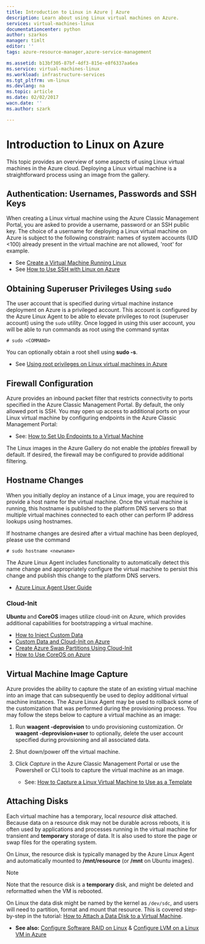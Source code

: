 ```yaml
---
title: Introduction to Linux in Azure | Azure
description: Learn about using Linux virtual machines on Azure.
services: virtual-machines-linux
documentationcenter: python
author: szarkos
manager: timlt
editor: ''
tags: azure-resource-manager,azure-service-management

ms.assetid: b13bf305-87bf-4df3-815e-e8f6337aa6ea
ms.service: virtual-machines-linux
ms.workload: infrastructure-services
ms.tgt_pltfrm: vm-linux
ms.devlang: na
ms.topic: article
ms.date: 02/02/2017
wacn.date: ''
ms.author: szark

---
```

# Introduction to Linux on Azure
This topic provides an overview of some aspects of using Linux virtual machines in the Azure cloud. Deploying a Linux virtual machine is a straightforward process using an image from the gallery.

## Authentication: Usernames, Passwords and SSH Keys
When creating a Linux virtual machine using the Azure Classic Management Portal, you are asked to provide a username, password or an SSH public key. The choice of a username for deploying a Linux virtual machine on Azure is subject to the following constraint: names of system accounts (UID <100) already present in the virtual machine are not allowed, 'root' for example.

* See [Create a Virtual Machine Running Linux](quick-create-cli.md?toc=%2fazure%2fvirtual-machines%2flinux%2ftoc.json)
* See [How to Use SSH with Linux on Azure](mac-create-ssh-keys.md?toc=%2fazure%2fvirtual-machines%2flinux%2ftoc.json)

## Obtaining Superuser Privileges Using `sudo`
The user account that is specified during virtual machine instance deployment on Azure is a privileged account. This account is configured by the Azure Linux Agent to be able to elevate privileges to root (superuser account) using the `sudo` utility. Once logged in using this user account, you will be able to run commands as root using the command syntax

    # sudo <COMMAND>

You can optionally obtain a root shell using **sudo -s**.

* See [Using root privileges on Linux virtual machines in Azure](use-root-privileges.md?toc=%2fazure%2fvirtual-machines%2flinux%2ftoc.json)

## Firewall Configuration
Azure provides an inbound packet filter that restricts connectivity to ports specified in the Azure Classic Management Portal. By default, the only allowed port is SSH. You may open up access to additional ports on your Linux virtual machine by configuring endpoints in the Azure Classic Management Portal:

* See: [How to Set Up Endpoints to a Virtual Machine](../windows/classic/setup-endpoints.md?toc=%2fazure%2fvirtual-machines%2fwindows%2fclassic%2ftoc.json)

The Linux images in the Azure Gallery do not enable the *iptables* firewall by default. If desired, the firewall may be configured to provide additional filtering.

## Hostname Changes
When you initially deploy an instance of a Linux image, you are required to provide a host name for the virtual machine. Once the virtual machine is running, this hostname is published to the platform DNS servers so that multiple virtual machines connected to each other can perform IP address lookups using hostnames.

If hostname changes are desired after a virtual machine has been deployed, please use the command

    # sudo hostname <newname>

The Azure Linux Agent includes functionality to automatically detect this name change and appropriately configure the virtual machine to persist this change and publish this change to the platform DNS servers.

* [Azure Linux Agent User Guide](../windows/agent-user-guide.md?toc=%2fazure%2fvirtual-machines%2flinux%2ftoc.json)

### Cloud-Init
**Ubuntu** and **CoreOS** images utilize cloud-init on Azure, which provides additional capabilities for bootstrapping a virtual machine.

* [How to Inject Custom Data](../windows/classic/inject-custom-data.md?toc=%2fazure%2fvirtual-machines%2fwindows%2fclassic%2ftoc.json)
* [Custom Data and Cloud-Init on Azure](https://azure.microsoft.com/blog/2014/04/21/custom-data-and-cloud-init-on-windows-azure/)
* [Create Azure Swap Partitions Using Cloud-Init](https://wiki.ubuntu.com/AzureSwapPartitions)
* [How to Use CoreOS on Azure](https://coreos.com/os/docs/latest/booting-on-azure.html)

## Virtual Machine Image Capture
Azure provides the ability to capture the state of an existing virtual machine into an image that can subsequently be used to deploy additional virtual machine instances. The Azure Linux Agent may be used to rollback some of the customization that was performed during the provisioning process. You may follow the steps below to capture a virtual machine as an image:

1. Run **waagent -deprovision** to undo provisioning customization. Or **waagent -deprovision+user** to optionally, delete the user account specified during provisioning and all associated data.
2. Shut down/power off the virtual machine.
3. Click *Capture* in the Azure Classic Management Portal or use the Powershell or CLI tools to capture the virtual machine as an image.

    * See: [How to Capture a Linux Virtual Machine to Use as a Template](classic/capture-image.md?toc=%2fazure%2fvirtual-machines%2flinux%2fclassic%2ftoc.json)

## Attaching Disks
Each virtual machine has a temporary, local *resource disk* attached. Because data on a resource disk may not be durable across reboots, it is often used by applications and processes running in the virtual machine for transient and **temporary** storage of data. It is also used to store the page or swap files for the operating system.

On Linux, the resource disk is typically managed by the Azure Linux Agent and automatically mounted to **/mnt/resource** (or **/mnt** on Ubuntu images).

> [!NOTE]
> Note that the resource disk is a **temporary** disk, and might be deleted and reformatted when the VM is rebooted.
> 
> 

On Linux the data disk might be named by the kernel as `/dev/sdc`, and users will need to partition, format and mount that resource. This is covered step-by-step in the tutorial: [How to Attach a Data Disk to a Virtual Machine](../windows/classic/attach-disk.md?toc=%2fazure%2fvirtual-machines%2flinux%2fclassic%2ftoc.json).

* **See also:** [Configure Software RAID on Linux](configure-raid.md?toc=%2fazure%2fvirtual-machines%2flinux%2ftoc.json) & [Configure LVM on a Linux VM in Azure](configure-lvm.md?toc=%2fazure%2fvirtual-machines%2flinux%2ftoc.json)
